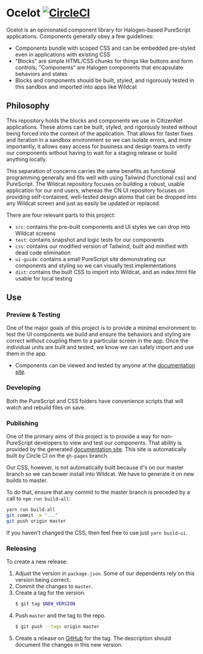 # Ocelot [![CircleCI](https://circleci.com/gh/citizennet/purescript-ocelot.svg?style=badge)](https://circleci.com/gh/citizennet/purescript-ocelot)

Ocelot is an opinionated component library for Halogen-based PureScript applications. Components generally obey a few guidelines:

- Components bundle with scoped CSS and can be embedded pre-styled even in applications with existing CSS
- "Blocks" are simple HTML/CSS chunks for things like buttons and form controls; "Components" are Halogen components that encapsulate behaviors and states
- Blocks and components should be built, styled, and rigorously tested in this sandbox and imported into apps like Wildcat

## Philosophy

This repository holds the blocks and components we use in CitizenNet applications. These atoms can be built, styled, and rigorously tested without being forced into the context of the application. That allows for faster fixes and iteration in a sandbox environment so we can isolate errors, and more importantly, it allows easy access for business and design teams to verify our components without having to wait for a staging release or build anything locally.

This separation of concerns carries the same benefits as functional programming generally and fits well with using Tailwind (functional css) and PureScript. The Wildcat repository focuses on building a robust, usable application for our end users, whereas the CN UI repository focuses on providing self-contained, well-tested design atoms that can be dropped into any Wildcat screen and just as easily be updated or replaced.

There are four relevant parts to this project:

- `src`: contains the pre-built components and UI styles we can drop into Wildcat screens
- `test`: contains snapshot and logic tests for our components
- `css`: contains our modified version of Tailwind, built and minified with dead code elimination
- `ui-guide`: contains a small PureScript site demonstrating our components and styling so we can visually test implementations
- `dist`: contains the built CSS to import into Wildcat, and an index.html file usable for local testing


## Use

### Preview & Testing
One of the major goals of this project is to provide a minimal environment to test the UI components we build and ensure the behaviors and styling are correct without coupling them to a particular screen in the app. Once the individual units are built and tested, we know we can safely import and use them in the app.

- Components can be viewed and tested by anyone at the [documentation site](https://citizennet.github.io/purescript-ocelot).

### Developing
Both the PureScript and CSS folders have convenience scripts that will watch and rebuild files on save.

### Publishing
One of the primary aims of this project is to provide a way for non-PureScript developers to view and test our components. That ability is provided by the generated [documentation site](https://citizennet.github.io/purescript-ocelot/). This site is automatically built by Circle CI on the `gh-pages` branch.

Our CSS, however, is not automatically built because it's on our master branch so we can bower install into Wildcat. We have to generate it on new builds to master.

To do that, ensure that any commit to the master branch is preceded by a call to `npm run build-all`:

```sh
yarn run build-all
git commit -m "..."
git push origin master
```

If you haven't changed the CSS, then feel free to use just `yarn build-ui`.

### Releasing

To create a new release:

1. Adjust the version in `package.json`.
    Some of our dependents rely on this version being correct.
1. Commit the changes to `master`.
1. Create a tag for the version.
    ```sh
    $ git tag $NEW_VERSION
    ```
1. Push `master` and the tag to the repo.
    ```sh
    $ git push --tags origin master
    ```
1. Create a release on [GitHub][releases] for the tag.
    The description should document the changes in this new version.

[releases]: https://github.com/citizennet/purescript-ocelot/releases
